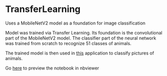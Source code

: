 # TransferLearning
Uses a MobileNetV2 model as a foundation for image classification

Model was trained via Transfer Learning. Its foundation is the convolutional part of the MobileNetV2 model. The classifier part of the neural network was trained from scratch to recognize 51 classes of animals.

The trained model is then used in [this](https://github.com/tomislavrekic/TensorFlowTest) application to classify pictures of animals.

Go [here](https://nbviewer.jupyter.org/github/tomislavrekic/TransferLearning/blob/master/TransferLearning.ipynb) to preview the notebook in nbviewer
